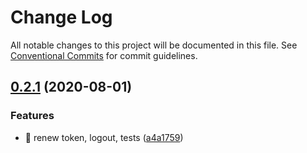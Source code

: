 # Change Log

All notable changes to this project will be documented in this file.
See [Conventional Commits](https://conventionalcommits.org) for commit guidelines.

## [0.2.1](https://github.com/ltv/moleculer-services/compare/v0.2.0...v0.2.1) (2020-08-01)


### Features

* 🎸 renew token, logout, tests ([a4a1759](https://github.com/ltv/moleculer-services/commit/a4a175986cb1adaabbf2f779ece4d85b958d1371))
